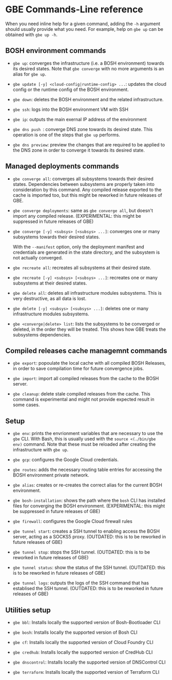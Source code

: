 # GBE Commands-Line reference

When you need inline help for a given command, adding the `-h` argument should
usually provide what you need. For example, help on `gbe up` can be obtained
with `gbe up -h`.


## BOSH environment commands

- `gbe up`: converges the infrastructure (i.e. a BOSH environment) towards
  its desired states. Note that `gbe converge` with no more arguments is an
  alias for `gbe up`.

- `gbe update [-y] <cloud-config|runtime-config> ...`: updates the cloud
  config or the runtime config of the BOSH environment.

- `gbe down`: deletes the BOSH environment and the related infrastructure.

- `gbe ssh`: logs into the BOSH environment VM with SSH

- `gbe ip`: outputs the main exernal IP address of the environment

- `gbe dns push `: converge DNS zone towards its desired state. This operation
  is one of the steps that `gbe up` performs.

- `gbe dns preview`: preview the changes that are required to be applied to
  the DNS zone in order to converge it towards its desired state.


## Managed deployments commands

- `gbe converge all`: converges all subsystems towards their desired states.
  Dependencies between subsystems are properly taken into consideration by
  this command.
  Any compiled release exported to the cache is imported too, but this might
  be reworked in future releases of GBE.

- `gbe converge deployments`: same as `gbe converge all`, but doesn't
  import any compiled release. (EXPERIMENTAL: this might be suppressed in
  future releases of GBE)

- `gbe converge [-y] <subsys> [<subsys> ...]`: converges one or many
  subsystems towards their desired states.

  With the `--manifest` option, only the deployment manifest and credentials
  are generated in the state directory, and the subsystem is not actually
  converged.

- `gbe recreate all`: recreates all subsystems at their desired state.

- `gbe recreate [-y] <subsys> [<subsys> ...]`: recreates one or many
  subsystems at their desired states.

- `gbe delete all`: deletes all infrastructure modules subsystems. This is
  very destructive, as all data is lost.

- `gbe delete [-y] <subsys> [<subsys> ...]`: deletes one or many
  infrastructure modules subsystems.

- `gbe <converge|delete> list`: lists the subsystems to be converged or
  deleted, in the order they will be treated. This shows how GBE treats
  the subsystems dependencies.


## Compiled releases cache managemnt commands

- `gbe export`: popoulate the local cache with all compiled BOSH Releases, in
  order to save compilation time for future convergence jobs.

- `gbe import`: import all compiled releases from the cache to the BOSH
  server.

- `gbe cleanup`: delete stale compiled releases from the cache. This command
  is experimental and might not provide expected result in some cases.


## Setup

- `gbe env`: prints the envrionment variables that are necessary to use the
  `gbe` CLI. With Bash, this is usually used with the
  `source <(./bin/gbe env)` command. Note that these must be reloaded after
  creating the infrastructure with `gbe up`.

- `gbe gcp`: configures the Google Cloud credentials.

- `gbe routes`: adds the necessary routing table entries for accessing the
  BOSH environment private network.

- `gbe alias`: creates or re-creates the correct alias for the current BOSH
  environment.

- `gbe bosh-installation`: shows the path where the `bosh` CLI has installed
  files for converging the BOSH environment. (EXPERIMENTAL: this might be
  suppressed in future releases of GBE)

- `gbe firewall`: configures the Google Cloud firewall rules

- `gbe tunnel start`: creates a SSH tunnel to enabling access the BOSH server,
  acting as a SOCKS5 proxy. (OUTDATED: this is to be reworked in future
  releases of GBE)

- `gbe tunnel stop`: stops the SSH tunnel. (OUTDATED: this is to be reworked
  in future releases of GBE)

- `gbe tunnel status`: show the status of the SSH tunnel. (OUTDATED: this is
  to be reworked in future releases of GBE)

- `gbe tunnel logs`: outputs the logs of the SSH command that has establised
  the SSH tunnel. (OUTDATED: this is to be reworked in future releases of GBE)


## Utilities setup

- `gbe bbl`: Installs locally the supported version of Bosh-Bootloader CLI

- `gbe bosh`: Installs locally the supported version of Bosh CLI

- `gbe cf`: Installs locally the supported version of Cloud Foundry CLI

- `gbe credhub`: Installs locally the supported version of CredHub CLI

- `gbe dnscontrol`: Installs locally the supported version of DNSControl CLI

- `gbe terraform`: Installs locally the supported version of Terraform CLI
